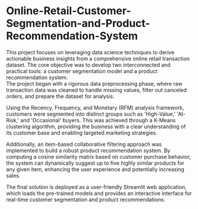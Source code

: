 # Online-Retail-Customer-Segmentation-and-Product-Recommendation-System
This project focuses on leveraging data science techniques to derive actionable business insights from a comprehensive online retail transaction dataset. The core objective was to develop two interconnected and practical tools: a customer segmentation model and a product recommendation system.  
The project began with a rigorous data preprocessing phase, where raw transaction data was cleaned to handle missing values, filter out canceled orders, and prepare the dataset for analysis.

Using the Recency, Frequency, and Monetary (RFM) analysis framework, customers were segmented into distinct groups such as 'High-Value,' 'At-Risk,' and 'Occasional' buyers. This was achieved through a K-Means clustering algorithm, providing the business with a clear understanding of its customer base and enabling targeted marketing strategies.

Additionally, an item-based collaborative filtering approach was implemented to build a robust product recommendation system. By computing a cosine similarity matrix based on customer purchase behavior, the system can dynamically suggest up to five highly similar products for any given item, enhancing the user experience and potentially increasing sales.

The final solution is deployed as a user-friendly Streamlit web application, which loads the pre-trained models and provides an interactive interface for real-time customer segmentation and product recommendations.
